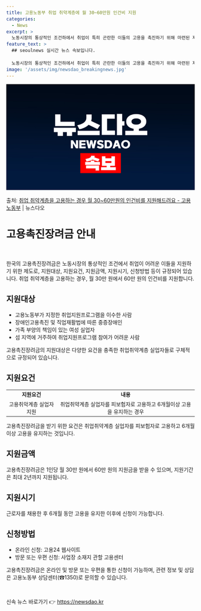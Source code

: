 ```yaml
---
title: 고용노동부 취업 취약계층에 월 30~60만원 인건비 지원
categories:
  - News
excerpt: >
  노동시장의 통상적인 조건하에서 취업이 특히 곤란한 이들의 고용을 촉진하기 위해 마련된 제도입니다.  ▲ 지원…
feature_text: >
  ## seoulnews 실시간 뉴스 속보입니다.

  노동시장의 통상적인 조건하에서 취업이 특히 곤란한 이들의 고용을 촉진하기 위해 마련된 제도입니다.  ▲ 지원…
image: '/assets/img/newsdao_breakingnews.jpg'
---
```


![뉴스다오 속보](/assets/img/newsdao_breakingnews.jpg)

<p>출처: <a href="https://newsdao.kr/3847" rel="dofollow">취업 취약계층을 고용하는 경우 월 30~60만원의 인건비를 지원해드려요 - 고용노동부</a> | 뉴스다오</p>

<h1>고용촉진장려금 안내</h1>
<p data-ke-size="size16">&nbsp;</p>
한국의 고용촉진장려금은 노동시장의 통상적인 조건에서 취업이 어려운 이들을 지원하기 위한 제도로, 지원대상, 지원요건, 지원금액, 지원시기, 신청방법 등이 규정되어 있습니다. 취업 취약계층을 고용하는 경우, 월 30만 원에서 60만 원의 인건비를 지원합니다.

<h2 data-ke-size="size26">지원대상</h2>
<ul>
    <li>고용노동부가 지정한 취업지원프로그램을 이수한 사람</li>
    <li>장애인고용촉진 및 직업재활법에 따른 중증장애인</li>
    <li>가족 부양의 책임이 있는 여성 실업자</li>
    <li>섬 지역에 거주하여 취업지원프로그램 참여가 어려운 사람</li>
</ul>
<p data-ke-size="size16">고용촉진장려금의 지원대상은 다양한 요건을 충족한 취업취약계층 실업자들로 구체적으로 규정되어 있습니다.</p>

<h2 data-ke-size="size26">지원요건</h2>
<table>
    <tr>
        <td style="text-align: center; height: 17px;"><b>지원요건</b></td>
        <td style="text-align: center; height: 17px;"><b>내용</b></td>
    </tr>
    <tr>
        <td style="text-align: center; height: 17px;">고용취악계층 실업자 지원</td>
        <td style="text-align: center; height: 17px;">취업취약계층 실업자를 피보험자로 고용하고 6개월이상 고용을 유지하는 경우</td>
    </tr>
</table>
<p data-ke-size="size16">고용촉진장려금을 받기 위한 요건은 취업취약계층 실업자를 피보험자로 고용하고 6개월 이상 고용을 유지하는 것입니다.</p>

<h2 data-ke-size="size26">지원금액</h2>
<p data-ke-size="size16">고용촉진장려금은 1인당 월 30만 원에서 60만 원의 지원금을 받을 수 있으며, 지원기간은 최대 2년까지 지원됩니다.</p>

<h2 data-ke-size="size26">지원시기</h2>
<p data-ke-size="size16">근로자를 채용한 후 6개월 동안 고용을 유지한 이후에 신청이 가능합니다.</p>

<h2 data-ke-size="size26">신청방법</h2>
<ul>
    <li>온라인 신청: 고용24 웹사이트</li>
    <li>방문 또는 우편 신청: 사업장 소재지 관할 고용센터</li>
</ul>
<p data-ke-size="size16">고용촉진장려금은 온라인 및 방문 또는 우편을 통한 신청이 가능하며, 관련 정보 및 상담은 고용노동부 상담센터(☎1350)로 문의할 수 있습니다.</p>
<p data-ke-size="size16">&nbsp;</p> 

신속 뉴스 바로가기 👉 <a href="https://newsdao.kr" rel="dofollow">https://newsdao.kr</a>


